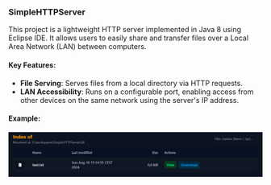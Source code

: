 ### SimpleHTTPServer

This project is a lightweight HTTP server implemented in Java 8 using Eclipse IDE. It allows users to easily share and transfer files over a Local Area Network (LAN) between computers.

#### Key Features:
- **File Serving**: Serves files from a local directory via HTTP requests.
- **LAN Accessibility**: Runs on a configurable port, enabling access from other devices on the same network using the server's IP address.

#### Example:
![Screenshot of the Website](preview.png)
